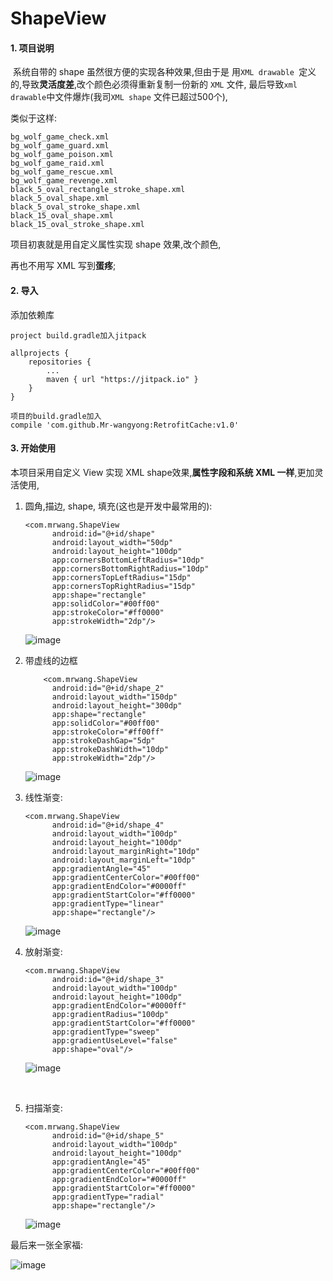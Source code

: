 # ShapeView
#### 1. 项目说明

​        系统自带的 shape 虽然很方便的实现各种效果,但由于是 用`XML drawable `定义的,导致**灵活度差**,改个颜色必须得重新复制一份新的 `XML` 文件, 最后导致`xml drawable`中文件爆炸(我司`XML shape` 文件已超过500个),

类似于这样:

```
bg_wolf_game_check.xml
bg_wolf_game_guard.xml
bg_wolf_game_poison.xml
bg_wolf_game_raid.xml
bg_wolf_game_rescue.xml
bg_wolf_game_revenge.xml
black_5_oval_rectangle_stroke_shape.xml
black_5_oval_shape.xml
black_5_oval_stroke_shape.xml
black_15_oval_shape.xml
black_15_oval_stroke_shape.xml
```

项目初衷就是用自定义属性实现 shape 效果,改个颜色,

再也不用写 XML 写到**蛋疼**;





#### 2. 导入

添加依赖库

```
project build.gradle加入jitpack

allprojects {
	repositories {
		...
		maven { url "https://jitpack.io" }
	}
}

项目的build.gradle加入
compile 'com.github.Mr-wangyong:RetrofitCache:v1.0'
```


#### 3. 开始使用

本项目采用自定义 View 实现 XML shape效果,**属性字段和系统 XML 一样**,更加灵活使用,

1. 圆角,描边, shape, 填充(这也是开发中最常用的):

   ````
   <com.mrwang.ShapeView
         android:id="@+id/shape"
         android:layout_width="50dp"
         android:layout_height="100dp"
         app:cornersBottomLeftRadius="10dp"
         app:cornersBottomRightRadius="10dp"
         app:cornersTopLeftRadius="15dp"
         app:cornersTopRightRadius="15dp"
         app:shape="rectangle"
         app:solidColor="#00ff00"
         app:strokeColor="#ff0000"
         app:strokeWidth="2dp"/>
   ````

   ![image](a.png)

2. 带虚线的边框

   ```
       <com.mrwang.ShapeView
         android:id="@+id/shape_2"
         android:layout_width="150dp"
         android:layout_height="300dp"
         app:shape="rectangle"
         app:solidColor="#00ff00"
         app:strokeColor="#ff00ff"
         app:strokeDashGap="5dp"
         app:strokeDashWidth="10dp"
         app:strokeWidth="2dp"/>
   ```

   ![image](b.png)

3. 线性渐变:

   ```
   <com.mrwang.ShapeView
         android:id="@+id/shape_4"
         android:layout_width="100dp"
         android:layout_height="100dp"
         android:layout_marginRight="10dp"
         android:layout_marginLeft="10dp"
         app:gradientAngle="45"
         app:gradientCenterColor="#00ff00"
         app:gradientEndColor="#0000ff"
         app:gradientStartColor="#ff0000"
         app:gradientType="linear"
         app:shape="rectangle"/>
   ```

   ![image](c.png )

4. 放射渐变:

   ```
   <com.mrwang.ShapeView
         android:id="@+id/shape_3"
         android:layout_width="100dp"
         android:layout_height="100dp"
         app:gradientEndColor="#0000ff"
         app:gradientRadius="100dp"
         app:gradientStartColor="#ff0000"
         app:gradientType="sweep"
         app:gradientUseLevel="false"
         app:shape="oval"/>
   ```

   ![image](d.png )

   ​

5. 扫描渐变:

   ```
   <com.mrwang.ShapeView
         android:id="@+id/shape_5"
         android:layout_width="100dp"
         android:layout_height="100dp"
         app:gradientAngle="45"
         app:gradientCenterColor="#00ff00"
         app:gradientEndColor="#0000ff"
         app:gradientStartColor="#ff0000"
         app:gradientType="radial"
         app:shape="rectangle"/>
   ```

   ![image](e.png )

最后来一张全家福:

![image](f.png )